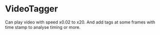 # VideoTagger
Can play video with speed x0.02 to x20. And add tags at some frames with time stamp to analyse timing or more.
